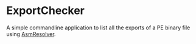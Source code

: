 # ExportChecker

A simple commandline application to list all the exports of a PE binary file using [AsmResolver](https://github.com/Washi1337/AsmResolver).